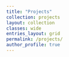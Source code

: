 ```yaml
---
title: "Projects"
collection: projects
layout: collection
classes: wide
entries_layout: grid
permalink: /projects/
author_profile: true
---
```



